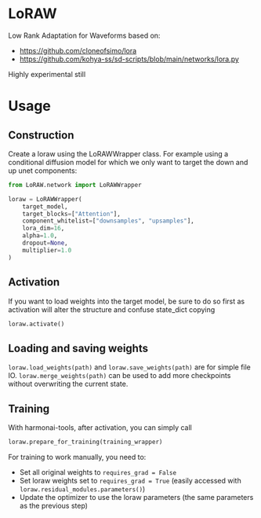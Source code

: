 # LoRAW
Low Rank Adaptation for Waveforms based on:
- https://github.com/cloneofsimo/lora
- https://github.com/kohya-ss/sd-scripts/blob/main/networks/lora.py

Highly experimental still

# Usage

## Construction
Create a loraw using the LoRAWWrapper class. For example using a conditional diffusion model for which we only want to target the down and up unet components:
```Python
from LoRAW.network import LoRAWWrapper

loraw = LoRAWWrapper(
    target_model,
    target_blocks=["Attention"],
    component_whitelist=["downsamples", "upsamples"],
    lora_dim=16,
    alpha=1.0,
    dropout=None,
    multiplier=1.0
)
```

## Activation
If you want to load weights into the target model, be sure to do so first as activation will alter the structure and confuse state_dict copying
```Python
loraw.activate()
```

## Loading and saving weights
`loraw.load_weights(path)` and `loraw.save_weights(path)` are for simple file IO. `loraw.merge_weights(path)` can be used to add more checkpoints without overwriting the current state.

## Training
With harmonai-tools, after activation, you can simply call
```Python
loraw.prepare_for_training(training_wrapper)
```

For training to work manually, you need to:
- Set all original weights to `requires_grad = False`
- Set loraw weights set to `requires_grad = True` (easily accessed with `loraw.residual_modules.parameters()`)
- Update the optimizer to use the loraw parameters (the same parameters as the previous step)